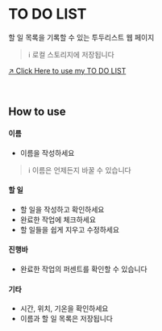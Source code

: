 # TO DO LIST
할 일 목록을 기록할 수 있는 투두리스트 웹 페이지
> ℹ️ 로컬 스토리지에 저장됩니다

[↗️ Click Here to use my TO DO LIST](https://2hanbyeol1.github.io/todo/)

<br/>

## How to use
#### 이름
- 이름을 작성하세요
> ℹ️ 이름은 언제든지 바꿀 수 있습니다

#### 할 일
- 할 일을 작성하고 확인하세요
- 완료한 작업에 체크하세요
- 할 일들을 쉽게 지우고 수정하세요

#### 진행바
- 완료한 작업의 퍼센트를 확인할 수 있습니다

#### 기타
- 시간, 위치, 기온을 확인하세요
- 이름과 할 일 목록은 저장됩니다
